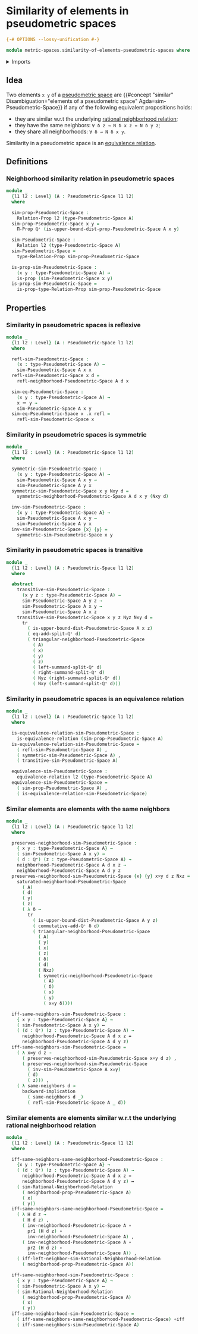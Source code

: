# Similarity of elements in pseudometric spaces

```agda
{-# OPTIONS --lossy-unification #-}

module metric-spaces.similarity-of-elements-pseudometric-spaces where
```

<details><summary>Imports</summary>

```agda
open import elementary-number-theory.positive-rational-numbers

open import foundation.binary-relations
open import foundation.dependent-pair-types
open import foundation.equivalence-relations
open import foundation.function-types
open import foundation.identity-types
open import foundation.logical-equivalences
open import foundation.propositions
open import foundation.transport-along-identifications
open import foundation.universe-levels

open import metric-spaces.pseudometric-spaces
open import metric-spaces.rational-neighborhoods
```

</details>

## Idea

Two elements `x y` of a
[pseudometric space](metric-spaces.pseudometric-spaces.md) are
{{#concept "similar" Disambiguation="elements of a pseudometric space" Agda=sim-Pseudometric-Space}}
if any of the following equivalent propositions holds:

- they are similar w.r.t the underlying
  [rational neighborhood relation](metric-spaces.rational-neighborhoods.md);
- they have the same neighbors: `∀ δ z → N δ x z ↔ N δ y z`;
- they share all neighborhoods: `∀ δ → N δ x y`.

Similarity in a pseudometric space is an
[equivalence relation](foundation.equivalence-relations.md).

## Definitions

### Neighborhood similarity relation in pseudometric spaces

```agda
module _
  {l1 l2 : Level} (A : Pseudometric-Space l1 l2)
  where

  sim-prop-Pseudometric-Space :
    Relation-Prop l2 (type-Pseudometric-Space A)
  sim-prop-Pseudometric-Space x y =
    Π-Prop ℚ⁺ (is-upper-bound-dist-prop-Pseudometric-Space A x y)

  sim-Pseudometric-Space :
    Relation l2 (type-Pseudometric-Space A)
  sim-Pseudometric-Space =
    type-Relation-Prop sim-prop-Pseudometric-Space

  is-prop-sim-Pseudometric-Space :
    (x y : type-Pseudometric-Space A) →
    is-prop (sim-Pseudometric-Space x y)
  is-prop-sim-Pseudometric-Space =
    is-prop-type-Relation-Prop sim-prop-Pseudometric-Space
```

## Properties

### Similarity in pseudometric spaces is reflexive

```agda
module _
  {l1 l2 : Level} (A : Pseudometric-Space l1 l2)
  where

  refl-sim-Pseudometric-Space :
    (x : type-Pseudometric-Space A) →
    sim-Pseudometric-Space A x x
  refl-sim-Pseudometric-Space x d =
    refl-neighborhood-Pseudometric-Space A d x

  sim-eq-Pseudometric-Space :
    (x y : type-Pseudometric-Space A) →
    x ＝ y →
    sim-Pseudometric-Space A x y
  sim-eq-Pseudometric-Space x .x refl =
    refl-sim-Pseudometric-Space x
```

### Similarity in pseudometric spaces is symmetric

```agda
module _
  {l1 l2 : Level} (A : Pseudometric-Space l1 l2)
  where

  symmetric-sim-Pseudometric-Space :
    (x y : type-Pseudometric-Space A) →
    sim-Pseudometric-Space A x y →
    sim-Pseudometric-Space A y x
  symmetric-sim-Pseudometric-Space x y Nxy d =
    symmetric-neighborhood-Pseudometric-Space A d x y (Nxy d)

  inv-sim-Pseudometric-Space :
    {x y : type-Pseudometric-Space A} →
    sim-Pseudometric-Space A x y →
    sim-Pseudometric-Space A y x
  inv-sim-Pseudometric-Space {x} {y} =
    symmetric-sim-Pseudometric-Space x y
```

### Similarity in pseudometric spaces is transitive

```agda
module _
  {l1 l2 : Level} (A : Pseudometric-Space l1 l2)
  where

  abstract
    transitive-sim-Pseudometric-Space :
      (x y z : type-Pseudometric-Space A) →
      sim-Pseudometric-Space A y z →
      sim-Pseudometric-Space A x y →
      sim-Pseudometric-Space A x z
    transitive-sim-Pseudometric-Space x y z Nyz Nxy d =
      tr
        ( is-upper-bound-dist-Pseudometric-Space A x z)
        ( eq-add-split-ℚ⁺ d)
        ( triangular-neighborhood-Pseudometric-Space
          ( A)
          ( x)
          ( y)
          ( z)
          ( left-summand-split-ℚ⁺ d)
          ( right-summand-split-ℚ⁺ d)
          ( Nyz (right-summand-split-ℚ⁺ d))
          ( Nxy (left-summand-split-ℚ⁺ d)))
```

### Similarity in pseudometric spaces is an equivalence relation

```agda
module _
  {l1 l2 : Level} (A : Pseudometric-Space l1 l2)
  where

  is-equivalence-relation-sim-Pseudometric-Space :
    is-equivalence-relation (sim-prop-Pseudometric-Space A)
  is-equivalence-relation-sim-Pseudometric-Space =
    ( refl-sim-Pseudometric-Space A) ,
    ( symmetric-sim-Pseudometric-Space A) ,
    ( transitive-sim-Pseudometric-Space A)

  equivalence-sim-Pseudometric-Space :
    equivalence-relation l2 (type-Pseudometric-Space A)
  equivalence-sim-Pseudometric-Space =
    ( sim-prop-Pseudometric-Space A) ,
    ( is-equivalence-relation-sim-Pseudometric-Space)
```

### Similar elements are elements with the same neighbors

```agda
module _
  {l1 l2 : Level} (A : Pseudometric-Space l1 l2)
  where

  preserves-neighborhood-sim-Pseudometric-Space :
    { x y : type-Pseudometric-Space A} →
    ( sim-Pseudometric-Space A x y) →
    ( d : ℚ⁺) (z : type-Pseudometric-Space A) →
    neighborhood-Pseudometric-Space A d x z →
    neighborhood-Pseudometric-Space A d y z
  preserves-neighborhood-sim-Pseudometric-Space {x} {y} x≍y d z Nxz =
    saturated-neighborhood-Pseudometric-Space
      ( A)
      ( d)
      ( y)
      ( z)
      ( λ δ →
        tr
          ( is-upper-bound-dist-Pseudometric-Space A y z)
          ( commutative-add-ℚ⁺ δ d)
          ( triangular-neighborhood-Pseudometric-Space
            ( A)
            ( y)
            ( x)
            ( z)
            ( δ)
            ( d)
            ( Nxz)
            ( symmetric-neighborhood-Pseudometric-Space
              ( A)
              ( δ)
              ( x)
              ( y)
              ( x≍y δ))))

  iff-same-neighbors-sim-Pseudometric-Space :
    { x y : type-Pseudometric-Space A} →
    ( sim-Pseudometric-Space A x y) ↔
    ( (d : ℚ⁺) (z : type-Pseudometric-Space A) →
      neighborhood-Pseudometric-Space A d x z ↔
      neighborhood-Pseudometric-Space A d y z)
  iff-same-neighbors-sim-Pseudometric-Space =
    ( λ x≍y d z →
      ( preserves-neighborhood-sim-Pseudometric-Space x≍y d z) ,
      ( preserves-neighborhood-sim-Pseudometric-Space
        ( inv-sim-Pseudometric-Space A x≍y)
        ( d)
        ( z))) ,
    ( λ same-neighbors d →
      backward-implication
        ( same-neighbors d _)
        ( refl-sim-Pseudometric-Space A _ d))
```

### Similar elements are elements similar w.r.t the underlying rational neighborhood relation

```agda
module _
  {l1 l2 : Level} (A : Pseudometric-Space l1 l2)
  where

  iff-same-neighbors-same-neighborhood-Pseudometric-Space :
    {x y : type-Pseudometric-Space A} →
    ( (d : ℚ⁺) (z : type-Pseudometric-Space A) →
      neighborhood-Pseudometric-Space A d x z ↔
      neighborhood-Pseudometric-Space A d y z) ↔
    ( sim-Rational-Neighborhood-Relation
      ( neighborhood-prop-Pseudometric-Space A)
      ( x)
      ( y))
  iff-same-neighbors-same-neighborhood-Pseudometric-Space =
    ( λ H d z →
      ( H d z) ,
      ( inv-neighborhood-Pseudometric-Space A ∘
        pr1 (H d z) ∘
        inv-neighborhood-Pseudometric-Space A) ,
      ( inv-neighborhood-Pseudometric-Space A ∘
        pr2 (H d z) ∘
        inv-neighborhood-Pseudometric-Space A)) ,
    ( iff-left-neighbor-sim-Rational-Neighborhood-Relation
      ( neighborhood-prop-Pseudometric-Space A))

  iff-same-neighborhood-sim-Pseudometric-Space :
    { x y : type-Pseudometric-Space A} →
    ( sim-Pseudometric-Space A x y) ↔
    ( sim-Rational-Neighborhood-Relation
      ( neighborhood-prop-Pseudometric-Space A)
      ( x)
      ( y))
  iff-same-neighborhood-sim-Pseudometric-Space =
    ( iff-same-neighbors-same-neighborhood-Pseudometric-Space) ∘iff
    ( iff-same-neighbors-sim-Pseudometric-Space A)
```

